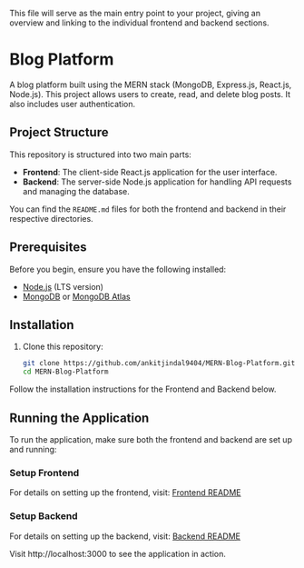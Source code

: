 This file will serve as the main entry point to your project, giving an overview and linking to the individual frontend and backend sections.
# Blog Platform

A blog platform built using the MERN stack (MongoDB, Express.js, React.js, Node.js). This project allows users to create, read, and delete blog posts. It also includes user authentication.

## Project Structure

This repository is structured into two main parts:

- **Frontend**: The client-side React.js application for the user interface.
- **Backend**: The server-side Node.js application for handling API requests and managing the database.

You can find the `README.md` files for both the frontend and backend in their respective directories.

## Prerequisites

Before you begin, ensure you have the following installed:

- [Node.js](https://nodejs.org/) (LTS version)
- [MongoDB](https://www.mongodb.com/) or [MongoDB Atlas](https://www.mongodb.com/cloud/atlas)

## Installation

1. Clone this repository:

   ```bash
   git clone https://github.com/ankitjindal9404/MERN-Blog-Platform.git
   cd MERN-Blog-Platform

Follow the installation instructions for the Frontend and Backend below.

## Running the Application

To run the application, make sure both the frontend and backend are set up and running:

### Setup Frontend

For details on setting up the frontend, visit: [Frontend README](./frontend/README.md)

### Setup Backend

For details on setting up the backend, visit: [Backend README](./backend/README.md)

Visit http://localhost:3000 to see the application in action.
